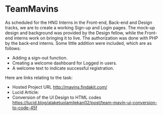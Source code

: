 # TeamMavins

As scheduled for the HNG Interns in the Front-end, Back-end and Design tracks, we are to create a working Sign-up and Login pages. 
The mock-up design and background was provided by the Design fellow, while the Front-end interns work on bringing it to live. The authorization was done with PHP by the back-end interns. 
Some little addition were included, which are as follows:
- Adding a sign-out function. 
- Creating a welcome dashboard for Logged in users. 
- A welcome text to indicate successful registration. 

Here are links relating to the task:
- Hosted Project URL http://mavins.findakit.com/
- Lucid Article:
- Conversion of the UI Design to HTML codes https://lucid.blog/alaketuolamilekan02/post/team-mavin-ui-conversion-to-code-45f
